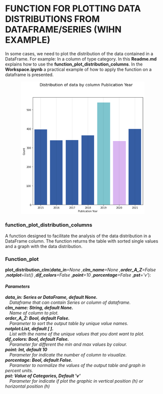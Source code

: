# FUNCTION FOR PLOTTING DATA DISTRIBUTIONS FROM DATAFRAME/SERIES (WIHN EXAMPLE) 
<p>In some cases, we need to plot the distribution of the data contained in a DataFrame. For example: In a column of type category. In this <b>Readme.md</b> explains how to use the <b>function_plot_distribution_columns</b>. In the <b>Workspace.ipynb</b> a practical example of how to apply the function on a dataframe is presented.
</p>

<p align="center"><img src="figures/fig1.png"
     alt="Markdown Monster icon"  width="400" />

### function_plot_distribution_columns
A function designed to facilitate the analysis of the data distribution in a DataFrame column. The function returns the table with sorted single values and a graph with the data distribution.


<h3>Function_plot</h3>

<b>plot_distribution_clm</b>(<em><b>data_in</b>=None
 ,<b>clm_name</b>=None 
 ,<b>order_A_Z</b>=False
 ,<b>notplot</b>=list()
 ,<b>dif_colors</b>=False
 ,<b>point</b>=10
 ,<b>porcentage</b>=False
 ,<b>pst</b>='v'</em>):

<h4><em>Parameters</em></h4>
<em>
<b>data_in: Series or DataFrame, default None.</b> 
<br>&emsp;Dataframe that can contain Series or column of dataframe.
<br><b>clm_name: String, default None.</b> 
<br>&emsp;Name of column to plot.
<br><b>order_A_Z: Bool, default False.</b> 
<br>&emsp;Parameter to sort the output table by unique value names.
<br><b>notplot:List, default [&nbsp;].</b>
<br>&emsp;List with the name of the unique values that you dont want to plot.
<br><b>dif_colors: Bool, default False.</b>
<br>&emsp;Parameter for different the min and max values by colour.
<br><b>point: Int, default 10</b>
<br>&emsp;Parameter for indicate the number of column to visualize.
<br><b>porcentage: Bool, default False.</b>
<br>&emsp;Parameter to normalize the values of the output table and graph in percent units.
<br><b>pst: Value of Categories, Default 'v'</b>
<br>&emsp;Parameter for indicate if plot the graphic in vertical position (h) or horizontal position (h)
</em>
  
  
<!--   
```diff
-- def plot_distribution_clm(data_in  #dataframe 
+                         ,clm_name #column of dataframe
+                         ,order_A_Z  = False #parameter for sort the table by unique values names
+                         ,notplot = list() #list with the name of the unique values that you dont want to plot
+                         ,dif_colors = False #parameter for different the min and max values by colour
+                         ,point = 10 #parameter for indicate the number of column to visualize
+                         ,porcentage = False # parametert for normalise the count of unique value
+                         ,pst = 'v' #parameter for indicate if plot the graphic in vertical position (h) or horizontal position (h)
+                         ):
``` -->
